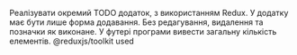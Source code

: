 Реалізувати окремий TODO додаток, з використанням Redux.
У додатку має бути лише форма додавання.
Без редагування, видалення та позначки як виконане.
У футері програми вивести загальну кількість елементів.
@reduxjs/toolkit used